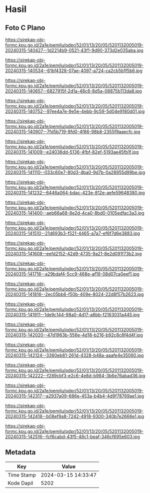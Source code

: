 # Hasil

## Foto C Plano

https://sirekap-obj-formc.kpu.go.id/2a1e/pemilu/pdpr/52/01/13/20/05/5201132005019-20240315-140427--1d2214b9-0521-43f1-9d90-373d2e035aba.jpg

https://sirekap-obj-formc.kpu.go.id/2a1e/pemilu/pdpr/52/01/13/20/05/5201132005019-20240315-140534--61bf4328-07ae-4097-a724-ca2cb5b1f5b6.jpg

https://sirekap-obj-formc.kpu.go.id/2a1e/pemilu/pdpr/52/01/13/20/05/5201132005019-20240315-140657--6827915f-2d1a-48c6-8d5a-08875b113da8.jpg

https://sirekap-obj-formc.kpu.go.id/2a1e/pemilu/pdpr/52/01/13/20/05/5201132005019-20240315-140752--97ee4a7e-9e5e-4ebb-9c59-5d04e9180d01.jpg

https://sirekap-obj-formc.kpu.go.id/2a1e/pemilu/pdpr/52/01/13/20/05/5201132005019-20240315-140907--7fd5b719-9fd0-4f86-98b8-2355f9aaecfc.jpg

https://sirekap-obj-formc.kpu.go.id/2a1e/pemilu/pdpr/52/01/13/20/05/5201132005019-20240315-141009--e24036dd-5136-4fbf-82ef-5193ae45fb1f.jpg

https://sirekap-obj-formc.kpu.go.id/2a1e/pemilu/pdpr/52/01/13/20/05/5201132005019-20240315-141110--033c60e7-80d3-4ba0-9d7b-0a28955d99be.jpg

https://sirekap-obj-formc.kpu.go.id/2a1e/pemilu/pdpr/52/01/13/20/05/5201132005019-20240315-141232--6446a064-bdac-423e-812e-aefe59648380.jpg

https://sirekap-obj-formc.kpu.go.id/2a1e/pemilu/pdpr/52/01/13/20/05/5201132005019-20240315-141400--aeb66a68-8e2d-4ca0-8bd0-0105edfac3a3.jpg

https://sirekap-obj-formc.kpu.go.id/2a1e/pemilu/pdpr/52/01/13/20/05/5201132005019-20240315-141510--21d693b3-f521-4465-a7a7-ef6f7d6e3883.jpg

https://sirekap-obj-formc.kpu.go.id/2a1e/pemilu/pdpr/52/01/13/20/05/5201132005019-20240315-141608--eefd2152-42d9-4735-9a21-8e2d091f73b2.jpg

https://sirekap-obj-formc.kpu.go.id/2a1e/pemilu/pdpr/52/01/13/20/05/5201132005019-20240315-141716--a29bdaf4-5cc9-468e-af19-08d07ca0eef1.jpg

https://sirekap-obj-formc.kpu.go.id/2a1e/pemilu/pdpr/52/01/13/20/05/5201132005019-20240315-141816--2ec05bb6-f50b-409e-8024-22d8f57b2623.jpg

https://sirekap-obj-formc.kpu.go.id/2a1e/pemilu/pdpr/52/01/13/20/05/5201132005019-20240315-141911--1de9c144-98a0-4d17-a6bb-f2163031a445.jpg

https://sirekap-obj-formc.kpu.go.id/2a1e/pemilu/pdpr/52/01/13/20/05/5201132005019-20240315-142020--47d1963b-556e-4d18-b216-b92c8c8f4d4f.jpg

https://sirekap-obj-formc.kpu.go.id/2a1e/pemilu/pdpr/52/01/13/20/05/5201132005019-20240315-142124--3360eb81-261d-4328-b48a-aaafe4e35060.jpg

https://sirekap-obj-formc.kpu.go.id/2a1e/pemilu/pdpr/52/01/13/20/05/5201132005019-20240315-142222--f289cbf3-e2c6-4e8d-b984-3b6e76abad36.jpg

https://sirekap-obj-formc.kpu.go.id/2a1e/pemilu/pdpr/52/01/13/20/05/5201132005019-20240315-142317--a2937a09-686e-453a-b4b4-4d9f78769ae1.jpg

https://sirekap-obj-formc.kpu.go.id/2a1e/pemilu/pdpr/52/01/13/20/05/5201132005019-20240315-142418--b08ef9a8-7242-4918-9300-340b7e2666e1.jpg

https://sirekap-obj-formc.kpu.go.id/2a1e/pemilu/pdpr/52/01/13/20/05/5201132005019-20240315-142516--fcf6cabd-43f5-48c1-beaf-346cf695e603.jpg


## Metadata

| Key        | Value               |
| ---------- | ------------------- |
| Time Stamp | 2024-03-15 14:33:47 |
| Kode Dapil | 5202                |



